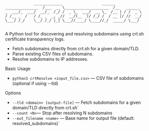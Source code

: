 ```
             _____________                  ______            
_______________  /___  __ \____________________  /__   ______ 
_  ___/_  ___/  __/_  /_/ /  _ \_  ___/  __ \_  /__ | / /  _ \
/ /__ _  /   / /_ _  _, _//  __/(__  )/ /_/ /  / __ |/ //  __/
\___/ /_/    \__/ /_/ |_| \___//____/ \____//_/  _____/ \___/ 
                                                              
```

A Python tool for discovering and resolving subdomains using crt.sh certificate transparency logs.


- Fetch subdomains directly from crt.sh for a given domain/TLD.
- Parse existing CSV files of subdomains.
- Resolve subdomains to IP addresses.

Basic Usage
- `python3 crtResolve <input_file.csv>` — CSV file of subdomains (optional if using --tld)

 Options
- `--tld <domain> [output-file]` — Fetch subdomains for a given domain/TLD directly from crt.sh`
- ` --count <N> `— Stop after resolving N subdomains
- `--out_filename <name>` — Base name for output file (default: resolved_subdomains)`
